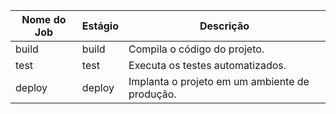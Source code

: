 | Nome do Job | Estágio | Descrição |
|-------------|---------|-----------|
| build       | build   | Compila o código do projeto. |
| test        | test    | Executa os testes automatizados. |
| deploy      | deploy  | Implanta o projeto em um ambiente de produção. |
